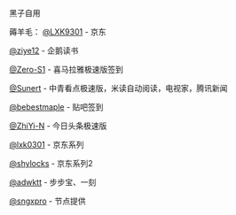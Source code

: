 黑子自用

薅羊毛：
[@LXK9301]( https://github.com/LXK9301/jd_scripts)  - 京东  

[@ziye12](https://github.com/ziye12/JavaScript) - 企鹅读书                                

[@Zero-S1](https://github.com/Zero-S1/xmly_speed) - 喜马拉雅极速版签到

[@Sunert](https://github.com/Sunert/Scripts) - 中青看点极速版，米读自动阅读，电视家，腾讯新闻

[@bebestmaple](https://github.com/bebestmaple/Tieba_Github-Actions) - 贴吧签到

[@ZhiYi-N](https://github.com/ZhiYi-N/Private-Script) - 今日头条极速版

[@lxk0301](https://github.com/LXK9301/jd_scripts/tree/master) - 京东系列

[@shylocks](https://github.com/shylocks/loon) - 京东系列2

[@adwktt](https://github.com/adwktt/adwktt) - 步步宝、一刻

[@sngxpro](https://github.com/sngxpro/proxies) - 节点提供
